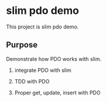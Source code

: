 # slim pdo demo

This project is slim pdo demo.

## Purpose

Demonstrate how PDO works with slim.

1. integrate PDO with slim

2. TDD with PDO 

3. Proper get, update, insert with PDO
